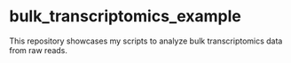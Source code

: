 # bulk_transcriptomics_example
This repository showcases my scripts to analyze bulk transcriptomics data from raw reads. 
